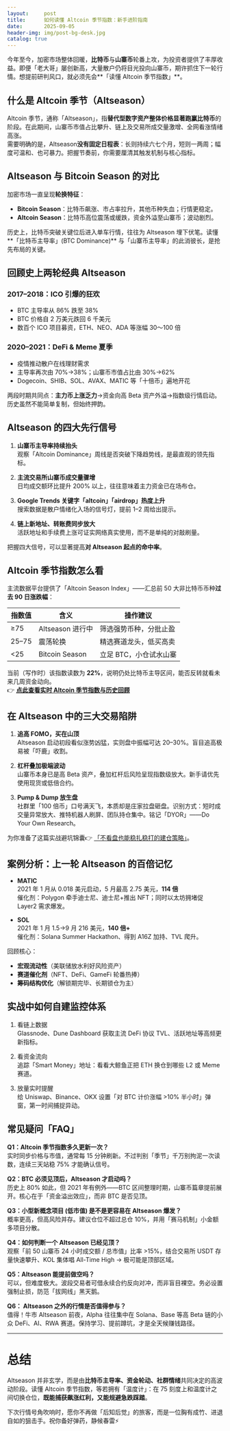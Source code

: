 ```yaml
---
layout:     post
title:      如何读懂 Altcoin 季节指数：新手进阶指南
date:       2025-09-05
header-img: img/post-bg-desk.jpg
catalog: true
---
```


今年至今，加密市场整体回暖，**比特币**与**山寨币**轮番上攻，为投资者提供了丰厚收益。即便「老大哥」屡创新高，大量散户仍将目光投向山寨币，期许抓住下一轮行情。想提前研判风口，就必须先会**「读懂 Altcoin 季节指数」**。

## 什么是 Altcoin 季节（Altseason）

Altcoin 季节，通称「Altseason」，指**替代型数字资产整体价格显著跑赢比特币**的阶段。在此期间，山寨币市值占比攀升、链上及交易所成交量激增、全网看涨情绪高涨。  
需要明确的是，Altseason**没有固定日程表**：长则持续六七个月，短则一两周；幅度可温和、也可暴力。把握节奏前，你需要厘清其触发机制与核心指标。

## Altseason 与 Bitcoin Season 的对比

加密市场一直呈现**轮换特征**：  
- **Bitcoin Season**：比特币飙涨、市占率拉升，其他币种失血；行情更稳定。  
- **Altcoin Season**：比特币高位震荡或缓跌，资金外溢至山寨币；波动剧烈。

历史上，比特币突破关键位后进入单车行情，往往为 Altseason 埋下伏笔。读懂**「比特币主导率」(BTC Dominance)** 与「山寨币主导率」的此消彼长，是抢先布局的关键。

## 回顾史上两轮经典 Altseason

### 2017–2018：ICO 引爆的狂欢  
- BTC 主导率从 86% 跌至 38%  
- BTC 价格自 2 万美元跌回 6 千美元  
- 数百个 ICO 项目募资，ETH、NEO、ADA 等涨幅 30～100 倍

### 2020–2021：DeFi & Meme 夏季  
- 疫情推动散户在线理财需求  
- 主导率再次由 70%→38%；山寨币市值占比由 30%→62%  
- Dogecoin、SHIB、SOL、AVAX、MATIC 等「十倍币」遍地开花

两段时期共同点：**主力币上涨乏力**→资金向高 Beta 资产外溢→指数级行情启动。历史虽然不能简单复制，但始终押韵。

## Altseason 的四大先行信号

1. **山寨币主导率持续抬头**  
   观察「Altcoin Dominance」周线是否突破下降趋势线，是最直观的领先指标。

2. **主流交易所山寨币成交量骤增**  
   日均成交额环比提升 200% 以上，往往意味着主力资金已在场布仓。

3. **Google Trends 关键字「altcoin」「airdrop」热度上升**  
   搜索数据是散户情绪化入场的信号灯，提前 1–2 周给出提示。

4. **链上新地址、转账费同步放大**  
   活跃地址和手续费上涨可证实网络真实使用，而不是单纯的对敲刷量。

把握四大信号，可以显著提高**对 Altseason 起点的命中率**。

## Altcoin 季节指数怎么看

主流数据平台提供了「Altcoin Season Index」——汇总前 50 大非比特币币种**过去 90 日涨跌幅**：

| 指数值 | 含义 | 操作建议 |
| --- | --- | --- |
| ≥75 | Altseason 进行中 | 筛选强势币种，分批止盈 |
| 25–75 | 震荡轮换 | 精选赛道龙头，低买高卖 |
| <25 | Bitcoin Season | 立足 BTC，小仓试水山寨 |

当前（写作时）该指数读数为 **22%**，说明仍处比特币主导区间，能否反转就看未来几周资金动向。  
👉 [**点此查看实时 Altcoin 季节指数与历史回顾**](https://okxdog.com/)

## 在 Altseason 中的三大交易陷阱

1. **追高 FOMO，买在山顶**  
   Altseason 启动初段看似涨势凶猛，实则盘中振幅可达 20–30%。盲目追高极易被「吓鹿」收割。

2. **杠杆叠加极端波动**  
   山寨币本身已是高 Beta 资产，叠加杠杆后风险呈现指数级放大。新手请优先使用现货或低倍合约。

3. **Pump & Dump 放生盘**  
   社群里「100 倍币」口号满天飞，本质却是庄家拉盘砸盘。识别方式：短时成交量异常放大、推特机器人刷屏、团队持仓集中。铭记「DYOR」——Do Your Own Research。

为你准备了这篇实战避坑锦囊👉 [「不看盘也能稳扎稳打的建仓策略」](https://okxdog.com/)。

## 案例分析：上一轮 Altseason 的百倍记忆

- **MATIC**  
  2021 年 1 月从 0.018 美元启动，5 月最高 2.75 美元，**114 倍**  
  催化剂：Polygon 牵手迪士尼、迪士尼+推出 NFT；同时以太坊拥堵促 Layer2 需求爆发。

- **SOL**  
  2021 年 1 月 1.5→9 月 216 美元，**140 倍+**  
  催化剂：Solana Summer Hackathon、得到 A16Z 加持、TVL 爬升。

回顾核心：  
- **宏观流动性**（美联储放水利好风险资产）  
- **赛道催化剂**（NFT、DeFi、GameFi 轮番热捧）  
- **筹码结构优化**（解锁期完毕、长期锁仓为主）

## 实战中如何自建监控体系

1. 看链上数据  
   Glassnode、Dune Dashboard 获取主流 DeFi 协议 TVL、活跃地址等高频更新指标。

2. 看资金流向  
   追踪「Smart Money」地址：看看大鲸鱼正把 ETH 换仓到哪些 L2 或 Meme 赛道。

3. 放量实时提醒  
   给 Uniswap、Binance、OKX 设置「对 BTC 计价涨幅 >10% 半小时」弹窗，第一时间捕捉异动。

## 常见疑问「FAQ」

**Q1：Altcoin 季节指数多久更新一次？**  
实时同步价格与市值，通常每 15 分钟刷新。不过判别「季节」千万别拘泥一次读数，连续三天站稳 75% 才能确认信号。

**Q2：BTC 必须见顶后，Altseason 才启动吗？**  
历史上 80% 如此，但 2021 年有例外——BTC 区间整理时期，山寨币篇章提前展开。核心在于「资金溢出效应」，而非 BTC 是否见顶。

**Q3：小型新概念项目 (低市值) 是不是更容易在 Altseason 爆发？**  
概率更高，但高风险并存。建议仓位不超过总仓 10%，并用「赛马机制」小金额多项目分散。

**Q4：如何判断一个 Altseason 已经见顶？**  
观察「前 50 山寨币 24 小时成交额 / 总市值」比率 >15%，结合交易所 USDT 存量快速攀升、KOL 集体唱 All-Time High → 极可能是顶部区域。

**Q5：Altseason 能提前做空吗？**  
可以，但难度极大。波段交易者可借永续合约反向对冲，而非盲目裸空。务必设置强制止损，防范「拔网线」黑天鹅。

**Q6： Altseason 之外的行情是否值得参与？**  
值得！牛市 Altseason 前夜，Alpha 往往集中在 Solana、Base 等高 Beta 链的小众 DeFi、AI、RWA 赛道。保持学习、提前蹲坑，才是全天候赚钱路径。

---

# 总结

Altseason 并非玄学，而是由**比特币主导率、资金轮动、社群情绪**共同决定的高波动阶段。读懂 Altcoin 季节指数，等若拥有「温度计」：在 75 刻度上和温度计之间切换仓位，**既能捕获飙涨红利，又能规避急跌踩踏**。

下次行情号角吹响时，愿你不再做「后知后觉」的旅客，而是一位胸有成竹、进退自如的狙击手。祝你备好弹药，静候春雷⚡